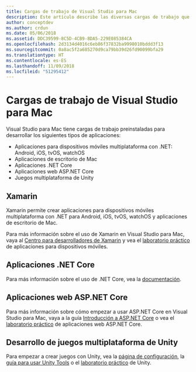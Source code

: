 ```yaml
---
title: Cargas de trabajo de Visual Studio para Mac
description: Este artículo describe las diversas cargas de trabajo que se pueden usar en Visual Studio para Mac
author: conceptdev
ms.author: crdun
ms.date: 05/06/2018
ms.assetid: DDC39599-8C5D-4CB9-8DA5-229E085384CA
ms.openlocfilehash: 2d3134d4016c6eb86f37832ba9998010bddd3f13
ms.sourcegitcommit: 0a8ac5f2a685270d9ca79bb39d26fd90099bfa29
ms.translationtype: HT
ms.contentlocale: es-ES
ms.lasthandoff: 11/09/2018
ms.locfileid: "51295412"
---
```

# <a name="visual-studio-for-mac-workloads"></a>Cargas de trabajo de Visual Studio para Mac

Visual Studio para Mac tiene cargas de trabajo preinstaladas para desarrollar los siguientes tipos de aplicaciones:

* Aplicaciones para dispositivos móviles multiplataforma con .NET: Android, iOS, tvOS, watchOS
* Aplicaciones de escritorio de Mac
* Aplicaciones .NET Core
* Aplicaciones web ASP.NET Core
* Juegos multiplataforma de Unity

## <a name="xamarin"></a>Xamarin

Xamarin permite crear aplicaciones para dispositivos móviles multiplataforma con .NET para Android, iOS, tvOS, watchOS y aplicaciones de escritorio de Mac.

Para más información sobre el uso de Xamarin en Visual Studio para Mac, vaya al [Centro para desarrolladores de Xamarin](https://developer.xamarin.com/) y vea el [laboratorio práctico](https://github.com/Microsoft/vs4mac-labs/tree/master/Mobile/Getting-Started) de aplicaciones para dispositivos móviles.

## <a name="net-core-applications"></a>Aplicaciones .NET Core

Para más información sobre el uso de .NET Core, vea la [documentación](/dotnet/core/).

## <a name="aspnet-core-web-applications"></a>Aplicaciones web ASP.NET Core

Para más información sobre cómo empezar a usar ASP.NET Core en Visual Studio para Mac, vaya a la guía [Introducción a ASP.NET Core](asp-net-core.md) o vea el [laboratorio práctico](https://github.com/Microsoft/vs4mac-labs/tree/master/Web/Getting-Started) de aplicaciones web ASP.NET Core.

## <a name="cross-platform-unity-game-development"></a>Desarrollo de juegos multiplataforma de Unity

Para empezar a crear juegos con Unity, vea la [página de configuración](setup-vsmac-tools-unity.md), la [guía para usar Unity Tools](using-vsmac-tools-unity.md) o el [laboratorio práctico](https://github.com/Microsoft/vs4mac-labs/tree/master/Unity/Getting-Started) de Unity.
